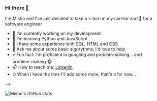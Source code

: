 ### Hi there 👋
I'm Misho and I've just decided to take a ⤴️-turn in my carrear and 🚀 for a software engineer
- 🔭 I’m currently working on my development
- 🌱 I’m learning Python and JavaScript
- 💪 I have some experience with SQL, HTML and CSS
- 💬 Ask me about some basic algorythms, I'd love to help
- ⚡ Fun fact: I'm proficient in googling and problem-solving... and problem-making 🐵
- 📫 How to reach me: [LinkedIn](https://www.linkedin.com/in/mihail-istiliyanov-95a28049/)
- ⏰ When I have the time I'll add some more, that's it for now...

<!--
**mi6oo6im/mi6oo6im** is a ✨ _special_ ✨ repository because its `README.md` (this file) appears on your GitHub profile.

Here are some ideas to get you started:

- 🔭 I’m currently working on ...
- 🌱 I’m currently learning ...
- 👯 I’m looking to collaborate on ...
- 🤔 I’m looking for help with ...
- 💬 Ask me about ...
- 📫 How to reach me: ...
- 😄 Pronouns: ...
- ⚡ Fun fact: ...
-->
-->

![Misho's GitHub stats](https://github-readme-stats.vercel.app/api?username=mi6oo6im&count_private=true)
